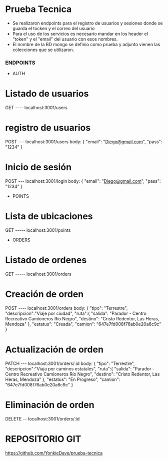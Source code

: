 # Prueba Tecnica

- Se realizaron endpoints para el registro de usuarios y sesiones donde se guarda el tocken y el correo del usuario
- Para el uso de los servicios es necesario mandar en los header el "token" y el "email" del usuario con esos nombres.
- El nombre de la BD mongo se definio como prueba y adjunto vienen las colecciones que se utilizaron.


### ENDPOINTS

- AUTH
# Listado de usuarios
GET ---- localhost:3001/users
# registro de usuarios
POST --- localhost:3001/users
    body:
    {
        "email": "Diego@gmail.com",
        "pass": "1234"
    }
# Inicio de sesión
POST --- localhost:3001/login
    body:
    {
        "email": "Diego@gmail.com",
        "pass": "1234"
    }

- POINTS
# Lista de ubicaciones
GET ----- localhost:3001/points

- ORDERS

# Listado de ordenes
GET ----- localhost:3001/orders

# Creación de orden
POST ---- localhost:3001/orders
        body:
            {
                "tipo": "Terrestre",
                "descripcion":"Viaje por ciudad",
                "ruta":{
                    "salida": "Parador - Centro Recreativo Camioneros Río Negro",
                    "destino": "Cristo Redentor, Las Heras, Mendoza"
                },
                "estatus": "Creada",
                "camion": "647e7fd008f76ab0e20a6c9c"
            }

# Actualización de orden
PATCH --- localhost:3001/orders/:id
        body:
            {
                "tipo": "Terrestre",
                "descripcion":"Viaja por caminos estatales",
                "ruta":{
                    "salida": "Parador - Centro Recreativo Camioneros Río Negro",
                    "destino": "Cristo Redentor, Las Heras, Mendoza"
                },
                "estatus": "En Progreso",
                "camion": "647e7fd008f76ab0e20a6c9c"
            }            

# Eliminación de orden 
DELETE -- localhost:3001/orders/:id

# REPOSITORIO GIT 

https://github.com/YonkieDave/prueba-tecnica